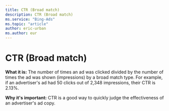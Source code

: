 ```yaml
---
title: CTR (Broad match)
description: CTR (Broad match)
ms.service: "Bing-Ads"
ms.topic: "article"
author: eric-urban
ms.author: eur
---
```


# CTR (Broad match)

**What it is:**  The number of times an ad was clicked divided by the number of times the ad was shown (impressions) by a broad match type. For example, if an advertiser's ad had 50 clicks out of 2,348 impressions, their CTR is 2.13%.

**Why it's important:**  CTR is a good way to quickly judge the effectiveness of an advertiser's ad copy.


